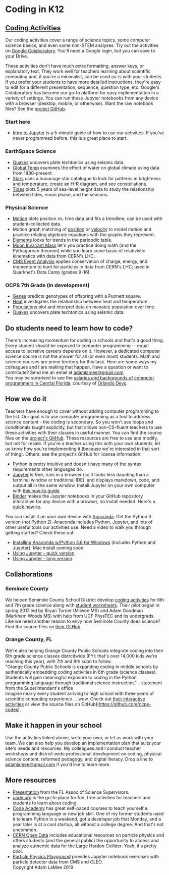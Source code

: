 # Coding in K12  

## [Coding Activities](https://colab.research.google.com/github/adamlamee/CODINGinK12-notebooksG/blob/master/index.ipynb)  
Our coding activities cover a range of science topics, some computer science basics, and even some non-STEM analyses. Try out the activities on [Google Colaboratory](https://colab.research.google.com/github/adamlamee/CODINGinK12-notebooksG/blob/master/index.ipynb). You'll need a Google login, but you can save to your Drive.  

These activities don't have much extra formatting, answer keys, or explanatory text. They work well for teachers learning about scientific computing and, if you're a minimalist, can be used as-is with your students. If you prefer your students to have more detailed instructions, they're easy to edit for a different presentation, sequence, question type, etc. Google's Colaboratory has become our go-to platform for easy implementation in a variety of settings. You can run these Jupyter notebooks from any device with a browser (desktop, mobile, or otherwise). Want the raw notebook files? See the [project GitHub](https://github.com/adamlamee/CODINGinK12). 

### Start here
- [Intro to Jupyter](https://colab.research.google.com/github/adamlamee/CODINGinK12/notebooks/blob/master/Intro_to_Jupyter.ipynb) is a 5-minute guide of how to use our activities. If you've never programmed before, this is a great place to start.

### EarthSpace Science
- [Quakes](https://colab.research.google.com/github/adamlamee/CODINGinK12/notebooks/blob/master/quakes.ipynb) uncovers plate techtonics using seismic data.
- [Global Temp](https://colab.research.google.com/github/adamlamee/CODINGinK12/notebooks/blob/master/global-temp.ipynb) examines the effect of water on global climate using data from 1880-present.
- [Stars](https://colab.research.google.com/github/adamlamee/CODINGinK12/notebooks/blob/master/stars.ipynb) uses a huuuuuge star catalogue to look for patterns in brightness and temperature, create an H-R diagram, and see constellations.
- [Tides](https://colab.research.google.com/github/adamlamee/CODINGinK12/notebooks/blob/master/tides.ipynb) plots 5 years of sea-level height data to study the relationship between tides, moon phase, and the seasons.

### Physical Science
- [Motion](https://colab.research.google.com/github/adamlamee/CODINGinK12/notebooks/blob/master/motion.ipynb) plots position vs. time data and fits a trendline; can be used with student-collected data.
- Motion graph matching of [position](https://colab.research.google.com/github/adamlamee/CODINGinK12/notebooks/blob/master/matching-position-graphs.ipynb) or [velocity](https://colab.research.google.com/github/adamlamee/CODINGinK12/notebooks/blob/master/matching-velocity-graphs.ipynb) to model motion and practice relating algebraic equations with the graphs they represent.
- [Elements](https://colab.research.google.com/github/adamlamee/CODINGinK12/notebooks/blob/master/elements.ipynb) looks for trends in the peridodic table.
- [Muon Invariant Mass](https://colab.research.google.com/github/adamlamee/CODINGinK12/notebooks/blob/master/invariant_mass.ipynb) let's you practice doing math (and the Pythagorean theorem) while you learn some basic of relativistic kinematics with data from CERN's LHC.
- [CMS Event Analysis](https://colab.research.google.com/github/adamlamee/CODINGinK12/notebooks/blob/master/leptonic_decays.ipynb) applies conservation of charge, energy, and momentum to hunt for particles in data from CERN's LHC; used in Quarknet's Data Camp (grades 9-16).

### OCPS 7th Grade (in development)
- [Genes](https://colab.research.google.com/github/adamlamee/CODINGinK12/notebooks/blob/master/genes.ipynb) predicts genotypes of offspring with a Punnett square.
- [Heat](https://colab.research.google.com/github/adamlamee/CODINGinK12/notebooks/blob/master/heat.ipynb) investigates the relationship between heat and temperature.
- [Populations](https://colab.research.google.com/github/adamlamee/CODINGinK12/notebooks/blob/master/populations.ipynb) plot and interpret data on manatee population over time.
- [Quakes](https://colab.research.google.com/github/adamlamee/CODINGinK12/notebooks/blob/master/quakes.ipynb) uncovers plate techtonics using seismic data.

## Do students need to learn how to code?  
There's increasing momentum for coding in schools and that's a good thing. Every student should be exposed to computer programming -- equal access to lucrative careers depends on it. However, a dedicated computer science course is not the answer for all (or even most) students. Math and science courses are prime territory for this task. Here are some ways my colleagues and I are making that happen. Have a question or want to contribute? Send me an email at adamlamee@gmail.com.  
You may be surprised to see the [salaries and backgrounds of computer programmers in Cenrtal Florida](https://orlandodevs.com/blog/orlando-devs-salaries-2017), courtesy of [Orlando Devs](https://orlandodevs.com/).  

## How we do it  
Teachers have enough to cover without adding computer programming to the list. Our goal is to use computer programming as a tool to address science content - the coding is secondary. So you won't see loops and conditionals taught explicitly, but that allows non-CS-fluent teachers to use these activities with their classes in useful manner. You can find the source files on the [project's GitHub](https://github.com/adamlamee/CODINGinK12-notebooksB). These resources are free to use and modify, but not for resale. If you're a teacher using this with your own students, let us know how you're implementing it (because we're interested in that sort of thing). Others: see the project's GitHub for license information.  
- [Python](https://www.codecademy.com/learn/learn-python) is pretty intuitive and doesn't have many of the syntax requirements other languages do.  
- [Jupyter](http://jupyter.org/) is free, runs in a browser (so it looks less daunting than a terminal window or traditional IDE), and displays markdown, code, and output all in the same window. Install Jupyter on your own computer with [this how-to guide](https://docs.google.com/document/d/1QKQzZZMluGtZysF5Qb0Hz4gMC8_1JHm0hliEvESzSV8/pub).  
- [Binder](https://beta.mybinder.org/) makes the Jupyter notebooks in your GitHub repository interactive for any device with a browser, no install needed. Here's a [quick how-to](https://drive.google.com/open?id=1meQsFtU8gH6q81qUEHI9ivDBDgT_UxtAGGa7Oa3N1AE).  

You can install it on your own device with [Anaconda](https://www.anaconda.com/download/). Get the Python 3 version (not Python 2). Anaconda includes Python, Jupyter, and lots of other useful tools our activities use. Need a video to walk you through getting started? Check these out:  
- [Installing Anaconda w/Python 3.6 for Windows](https://drive.google.com/open?id=1xibWabl70FNX3xfJ4SJe6vBsL4bsHXgz) (includes Python and Juypter). Mac install coming soon.  
- [Using Jupyter - quick version](https://drive.google.com/open?id=18BpBXmACZTf3q1XiNqGU0GeliSkzSSxg).  
- [Using Jupyter - long version](https://drive.google.com/open?id=1JWDhoupAG2XPlW1cbeHKLGii41Lbfo6v).  

## Collaborations  

### Seminole County  
We helped Seminole County School District develop [coding activities](https://mybinder.org/v2/gh/SCPSscience/Notebooks/master) for 6th and 7th grade science along with [student worksheets](https://github.com/SCPSscience/booklet). Their pilot began in spring 2017 led by Bryan Turner (Milwee MS) and Adam Goodman (Markham Woods MS) with help from UCF PhysTEC and its undergrads. Like we need another reason to envy how Seminole County does science? Find the source files on [their GitHub](https://github.com/SCPSscience).  

### Orange County, FL  
We're also helping Orange County Public Schools integrate coding into their 6th grade science classes distrcitwide (FYI: that's over 14,000 kids we're reaching this year), with 7th and 8th soon to follow.  
"Orange County Public Schools is expanding coding in middle schools by authentically embedding coding activities in 6th grade (science classes). Students will gain meaningful exposure to coding in the Python programming language through traditional science instruction." - statement from the Superintendent's office  
Imagine nearly every student arriving to high school with three years of scientific computing experience ... wow. Check out [their interactive activities](https://mybinder.org/v2/gh/https://github.com/OCPS-codes/coding-in-comprehensive-science-1/master) or view the source files on GitHub](https://github.com/ocps-codes).  

## Make it happen in your school  
Use the activities linked above, write your own, or let us work with your team. We can also help you develop an implementation plan that suits your site's needs and resources. My colleagues and I conduct teacher workshops and district-wide professional development on coding, physical science content, reformed pedagogy, and digital literacy. Drop a line to adamlamee@gmail.com if you'd like to learn more.  

## More resources  
- [Presentation](https://drive.google.com/open?id=0B5OQDGmunCOMU0wtZk1BOFIyWjg) from the FL Assoc of Science Supervisors.  
- [code.org](https://code.org/) is the go-to place for fun, free activities for teachers and students to learn about coding.  
- [Code Academy](https://www.codecademy.com) has great self-paced courses to teach yourself a programming language or new job skill. One of my former students used it to learn Python in a weekend, got a developer job that Monday, and a year later is at a cool startup, all without a college degree. And that's not uncommon.  
- [CERN Open Data](http://opendata.cern.ch/?ln=en) includes educational resources on particle physics and offers students (and the general public) the opportunity to access and analyze authentic data for the Large Hardon Collider. Yeah, it's pretty cool.  
- [Particle Physics Playground](http://particle-physics-playground.github.io/) provides Jupyter notebook exercises with particle detector data from CMS and CLEO.  
Copyright Adam LaMee 2019
